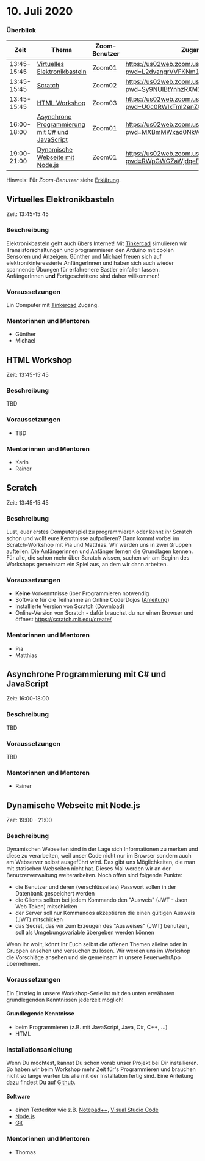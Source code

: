 # 10. Juli 2020

### Überblick

| Zeit        | Thema                                                                   | Zoom-Benutzer | Zugangslink       |
| ----------- | ----------------------------------------------------------------------- | ------------- | ----------------- |
| 13:45-15:45 | [Virtuelles Elektronikbasteln](#virtuelles-elektronikbasteln)           | Zoom01        | https://us02web.zoom.us/j/87344372407?pwd=L2dvangrVVFKNm1va3RLdUhzMW5FZz09                  |
| 13:45-15:45 | [Scratch](#scratch)                                                     | Zoom02        | https://us02web.zoom.us/j/88024066954?pwd=Sy9NUlBtYnhzRXM2Y3FTSFBpd1RSZz09                  |
| 13:45-15:45 | [HTML Workshop](#html-workshop)                                         | Zoom03        | https://us02web.zoom.us/j/82363959665?pwd=U0c0RWIxTmI2enZOaGU5OXdMN3lXUT09                  |
| 16:00-18:00 | [Asynchrone Programmierung mit C# und JavaScript](#asynchrone-programmierung-mit-c-und-javascript)| Zoom01        | https://us02web.zoom.us/j/83697366589?pwd=MXBmMWxad0NkWk93cXJQeWR6TjJDdz09        |
| 19:00-21:00 | [Dynamische Webseite mit Node.js](#dynamische-webseite-mit-nodejs)      | Zoom01        | https://us02web.zoom.us/j/87019944262?pwd=RWpGWGZaWjdqeFFNRVAraENmWm1KUT09                  |


Hinweis: Für _Zoom-Benutzer_ siehe [Erklärung](https://github.com/coderdojo-linz/coderdojo-online/blob/master/Zoom.md).


## Virtuelles Elektronikbasteln

Zeit: 13:45-15:45

### Beschreibung

Elektronikbasteln geht auch übers Internet! Mit [Tinkercad](https://www.tinkercad.com) simulieren wir Transistorschaltungen und programmieren den Arduino mit coolen Sensoren und Anzeigen. Günther und Michael freuen sich auf elektronikinteressierte AnfängerInnen und haben sich auch wieder spannende Übungen für erfahrenere Bastler einfallen lassen. AnfängerInnen **und** Fortgeschrittene sind daher willkommen!

### Voraussetzungen

Ein Computer mit [Tinkercad](https://www.tinkercad.com) Zugang.

### Mentorinnen und Mentoren

- Günther
- Michael


## HTML Workshop

Zeit: 13:45-15:45

### Beschreibung

TBD

### Voraussetzungen

- TBD

### Mentorinnen und Mentoren

- Karin
- Rainer


## Scratch

Zeit: 13:45-15:45

### Beschreibung

Lust, euer erstes Computerspiel zu programmieren oder kennt ihr Scratch schon und wollt eure Kenntnisse aufpolieren? Dann kommt vorbei im Scratch-Workshop mit Pia und Matthias. Wir werden uns in zwei Gruppen aufteilen. Die Anfängerinnen und Anfänger lernen die Grundlagen kennen. Für alle, die schon mehr über Scratch wissen, suchen wir am Beginn des Workshops gemeinsam ein Spiel aus, an dem wir dann arbeiten.

### Voraussetzungen

- **Keine** Vorkenntnisse über Programmieren notwendig
- Software für die Teilnahme an Online CoderDojos ([Anleitung](https://linz.coderdojo.net/online-coderdojo-tipps.html))
- Installierte Version von Scratch ([Download](https://scratch.mit.edu/download))
- Online-Version von Scratch - dafür brauchst du nur einen Browser und öffnest https://scratch.mit.edu/create/

### Mentorinnen und Mentoren

- Pia
- Matthias


## Asynchrone Programmierung mit C# und JavaScript

Zeit: 16:00-18:00

### Beschreibung

TBD

### Voraussetzungen

TBD

### Mentorinnen und Mentoren

- Rainer


## Dynamische Webseite mit Node.js

Zeit: 19:00 - 21:00

### Beschreibung

Dynamischen Webseiten sind in der Lage sich Informationen zu merken und diese zu verarbeiten, weil unser Code nicht nur im Browser sondern auch am Webserver selbst ausgeführt wird. Das gibt uns Möglichkeiten, die man mit statischen Webseiten nicht hat. Dieses Mal werden wir an der Benutzerverwaltung weiterarbeiten. Noch offen sind folgende Punkte:

* die Benutzer und deren (verschlüsseltes) Passwort sollen in der Datenbank gespeichert werden
* die Clients sollten bei jedem Kommando den "Ausweis" (JWT - Json Web Token) mitschicken
* der Server soll nur Kommandos akzeptieren die einen gültigen Ausweis (JWT) mitschicken
* das Secret, das wir zum Erzeugen des "Ausweises" (JWT) benutzen, soll als Umgebungsvariable übergeben werden können

Wenn Ihr wollt, könnt Ihr Euch selbst die offenen Themen alleine oder in Gruppen ansehen und versuchen zu lösen. Wir werden uns im Workshop die Vorschläge ansehen und sie gemeinsam in unsere FeuerwehrApp übernehmen.

### Voraussetzungen

Ein Einstieg in unsere Workshop-Serie ist mit den unten erwähnten grundlegenden Kenntnissen jederzeit möglich!

#### Grundlegende Kenntnisse

- beim Programmieren (z.B. mit JavaScript, Java, C#, C++, ...)
- HTML

### Installationsanleitung

Wenn Du möchtest, kannst Du schon vorab unser Projekt bei Dir installieren. So haben wir beim Workshop mehr Zeit für's Programmieren und brauchen nicht so lange warten bis alle mit der Installation fertig sind. Eine Anleitung dazu findest Du auf [Github](https://github.com/coderdojo-neusiedl/dynamic-webpage/tree/workshop-20200710).

#### Software

- einen Texteditor wie z.B. [Notepad++](https://notepad-plus-plus.org), [Visual Studio Code](https://code.visualstudio.com)
- [Node.js](https://nodejs.org/en/download/)
- [Git](https://git-scm.com/download/win)

### Mentorinnen und Mentoren

- Thomas
